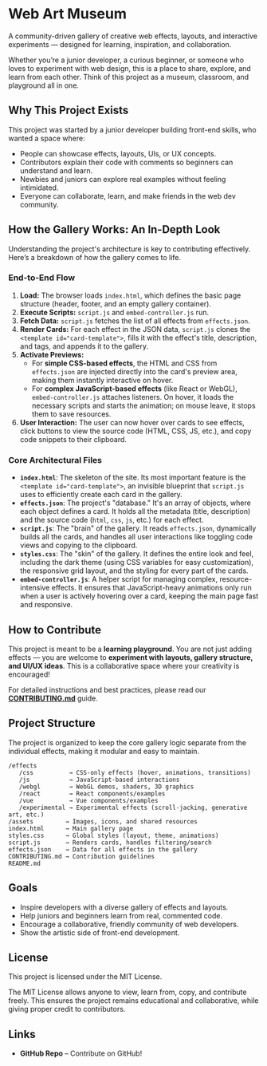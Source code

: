 # Web Art Museum 

A community-driven gallery of creative web effects, layouts, and interactive experiments — designed for learning, inspiration, and collaboration.

Whether you’re a junior developer, a curious beginner, or someone who loves to experiment with web design, this is a place to share, explore, and learn from each other. Think of this project as a museum, classroom, and playground all in one.

## Why This Project Exists

This project was started by a junior developer building front-end skills, who wanted a space where:

-   People can showcase effects, layouts, UIs, or UX concepts.
-   Contributors explain their code with comments so beginners can understand and learn.
-   Newbies and juniors can explore real examples without feeling intimidated.
-   Everyone can collaborate, learn, and make friends in the web dev community.

## How the Gallery Works: An In-Depth Look

Understanding the project's architecture is key to contributing effectively. Here’s a breakdown of how the gallery comes to life.

### End-to-End Flow

1.  **Load:** The browser loads `index.html`, which defines the basic page structure (header, footer, and an empty gallery container).
2.  **Execute Scripts:** `script.js` and `embed-controller.js` run.
3.  **Fetch Data:** `script.js` fetches the list of all effects from `effects.json`.
4.  **Render Cards:** For each effect in the JSON data, `script.js` clones the `<template id="card-template">`, fills it with the effect's title, description, and tags, and appends it to the gallery.
5.  **Activate Previews:**
    *   For **simple CSS-based effects**, the HTML and CSS from `effects.json` are injected directly into the card's preview area, making them instantly interactive on hover.
    *   For **complex JavaScript-based effects** (like React or WebGL), `embed-controller.js` attaches listeners. On hover, it loads the necessary scripts and starts the animation; on mouse leave, it stops them to save resources.
6.  **User Interaction:** The user can now hover over cards to see effects, click buttons to view the source code (HTML, CSS, JS, etc.), and copy code snippets to their clipboard.

### Core Architectural Files

-   **`index.html`**: The skeleton of the site. Its most important feature is the `<template id="card-template">`, an invisible blueprint that `script.js` uses to efficiently create each card in the gallery.
-   **`effects.json`**: The project's "database." It's an array of objects, where each object defines a card. It holds all the metadata (title, description) and the source code (`html`, `css`, `js`, etc.) for each effect.
-   **`script.js`**: The "brain" of the gallery. It reads `effects.json`, dynamically builds all the cards, and handles all user interactions like toggling code views and copying to the clipboard.
-   **`styles.css`**: The "skin" of the gallery. It defines the entire look and feel, including the dark theme (using CSS variables for easy customization), the responsive grid layout, and the styling for every part of the cards.
-   **`embed-controller.js`**: A helper script for managing complex, resource-intensive effects. It ensures that JavaScript-heavy animations only run when a user is actively hovering over a card, keeping the main page fast and responsive.

## How to Contribute

This project is meant to be a **learning playground**. You are not just adding effects — you are welcome to **experiment with layouts, gallery structure, and UI/UX ideas**. This is a collaborative space where your creativity is encouraged!

For detailed instructions and best practices, please read our **[CONTRIBUTING.md](CONTRIBUTING.md)** guide.

## Project Structure

The project is organized to keep the core gallery logic separate from the individual effects, making it modular and easy to maintain.

```
/effects
   /css          → CSS-only effects (hover, animations, transitions)
   /js           → JavaScript-based interactions
   /webgl        → WebGL demos, shaders, 3D graphics
   /react        → React components/examples
   /vue          → Vue components/examples
   /experimental → Experimental effects (scroll-jacking, generative art, etc.)
/assets         → Images, icons, and shared resources
index.html      → Main gallery page
styles.css      → Global styles (layout, theme, animations)
script.js       → Renders cards, handles filtering/search
effects.json    → Data for all effects in the gallery
CONTRIBUTING.md → Contribution guidelines
README.md
```

## Goals

-   Inspire developers with a diverse gallery of effects and layouts.
-   Help juniors and beginners learn from real, commented code.
-   Encourage a collaborative, friendly community of web developers.
-   Show the artistic side of front-end development.

## License

This project is licensed under the MIT License.

The MIT License allows anyone to view, learn from, copy, and contribute freely. This ensures the project remains educational and collaborative, while giving proper credit to contributors.

## Links

-   **GitHub Repo** – Contribute on GitHub!
